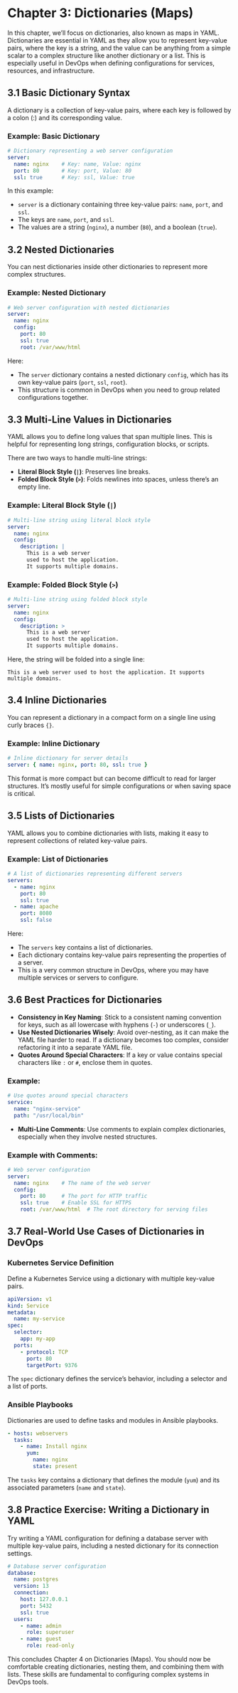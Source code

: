 # Chapter 3: Dictionaries (Maps)

In this chapter, we’ll focus on dictionaries, also known as maps in YAML. Dictionaries are essential in YAML as they allow you to represent key-value pairs, where the key is a string, and the value can be anything from a simple scalar to a complex structure like another dictionary or a list. This is especially useful in DevOps when defining configurations for services, resources, and infrastructure.

## 3.1 Basic Dictionary Syntax
A dictionary is a collection of key-value pairs, where each key is followed by a colon (:) and its corresponding value.

### Example: Basic Dictionary
```yaml
# Dictionary representing a web server configuration
server:
  name: nginx    # Key: name, Value: nginx
  port: 80       # Key: port, Value: 80
  ssl: true      # Key: ssl, Value: true
```

In this example:
- `server` is a dictionary containing three key-value pairs: `name`, `port`, and `ssl`.
- The keys are `name`, `port`, and `ssl`.
- The values are a string (`nginx`), a number (`80`), and a boolean (`true`).

## 3.2 Nested Dictionaries
You can nest dictionaries inside other dictionaries to represent more complex structures.

### Example: Nested Dictionary
```yaml
# Web server configuration with nested dictionaries
server:
  name: nginx
  config:
    port: 80
    ssl: true
    root: /var/www/html
```

Here:
- The `server` dictionary contains a nested dictionary `config`, which has its own key-value pairs (`port`, `ssl`, `root`).
- This structure is common in DevOps when you need to group related configurations together.

## 3.3 Multi-Line Values in Dictionaries
YAML allows you to define long values that span multiple lines. This is helpful for representing long strings, configuration blocks, or scripts.

There are two ways to handle multi-line strings:
- **Literal Block Style (`|`)**: Preserves line breaks.
- **Folded Block Style (`>`)**: Folds newlines into spaces, unless there’s an empty line.

### Example: Literal Block Style (`|`)
```yaml
# Multi-line string using literal block style
server:
  name: nginx
  config:
    description: |
      This is a web server
      used to host the application.
      It supports multiple domains.
```

### Example: Folded Block Style (`>`)
```yaml
# Multi-line string using folded block style
server:
  name: nginx
  config:
    description: >
      This is a web server
      used to host the application.
      It supports multiple domains.
```
Here, the string will be folded into a single line:
```
This is a web server used to host the application. It supports multiple domains.
```

## 3.4 Inline Dictionaries
You can represent a dictionary in a compact form on a single line using curly braces `{}`.

### Example: Inline Dictionary
```yaml
# Inline dictionary for server details
server: { name: nginx, port: 80, ssl: true }
```

This format is more compact but can become difficult to read for larger structures. It’s mostly useful for simple configurations or when saving space is critical.

## 3.5 Lists of Dictionaries
YAML allows you to combine dictionaries with lists, making it easy to represent collections of related key-value pairs.

### Example: List of Dictionaries
```yaml
# A list of dictionaries representing different servers
servers:
  - name: nginx
    port: 80
    ssl: true
  - name: apache
    port: 8080
    ssl: false
```

Here:
- The `servers` key contains a list of dictionaries.
- Each dictionary contains key-value pairs representing the properties of a server.
- This is a very common structure in DevOps, where you may have multiple services or servers to configure.

## 3.6 Best Practices for Dictionaries
- **Consistency in Key Naming**: Stick to a consistent naming convention for keys, such as all lowercase with hyphens (`-`) or underscores (`_`).
- **Use Nested Dictionaries Wisely**: Avoid over-nesting, as it can make the YAML file harder to read. If a dictionary becomes too complex, consider refactoring it into a separate YAML file.
- **Quotes Around Special Characters**: If a key or value contains special characters like `:` or `#`, enclose them in quotes.

### Example:
```yaml
# Use quotes around special characters
service:
  name: "nginx-service"
  path: "/usr/local/bin"
```

- **Multi-Line Comments**: Use comments to explain complex dictionaries, especially when they involve nested structures.

### Example with Comments:
```yaml
# Web server configuration
server:
  name: nginx    # The name of the web server
  config:
    port: 80     # The port for HTTP traffic
    ssl: true    # Enable SSL for HTTPS
    root: /var/www/html  # The root directory for serving files
```

## 3.7 Real-World Use Cases of Dictionaries in DevOps
### Kubernetes Service Definition
Define a Kubernetes Service using a dictionary with multiple key-value pairs.

```yaml
apiVersion: v1
kind: Service
metadata:
  name: my-service
spec:
  selector:
    app: my-app
  ports:
    - protocol: TCP
      port: 80
      targetPort: 9376
```

The `spec` dictionary defines the service’s behavior, including a selector and a list of ports.

### Ansible Playbooks
Dictionaries are used to define tasks and modules in Ansible playbooks.

```yaml
- hosts: webservers
  tasks:
    - name: Install nginx
      yum:
        name: nginx
        state: present
```

The `tasks` key contains a dictionary that defines the module (`yum`) and its associated parameters (`name` and `state`).

## 3.8 Practice Exercise: Writing a Dictionary in YAML
Try writing a YAML configuration for defining a database server with multiple key-value pairs, including a nested dictionary for its connection settings.

```yaml
# Database server configuration
database:
  name: postgres
  version: 13
  connection:
    host: 127.0.0.1
    port: 5432
    ssl: true
  users:
    - name: admin
      role: superuser
    - name: guest
      role: read-only
```

This concludes Chapter 4 on Dictionaries (Maps). You should now be comfortable creating dictionaries, nesting them, and combining them with lists. These skills are fundamental to configuring complex systems in DevOps tools.


